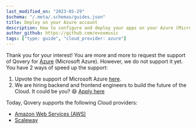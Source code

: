 ```yaml
---
last_modified_on: "2023-05-29"
$schema: "/.meta/.schemas/guides.json"
title: Deploy on your Azure account
description: How to configure and deploy your apps on your Azure (Microsoft Azure) account with Qovery
author_github: https://github.com/evoxmusic
tags: ["type: guide", "cloud_provider: azure"]
---
```


Thank you for your interest! You are more and more to request the support of Qovery for [Azure](https://azure.microsoft.com) (Microsoft Azure). However, we do not support it yet. You have 2 ways of speed up the support:

1. Upvote the support of Microsoft Azure [here](https://roadmap.qovery.com/roadmap/support-azure).
2. We are hiring backend and frontend engineers to build the future of the Cloud. It could be you? 😄 [Apply here][urls.qovery_jobs]

Today, Qovery supports the following Cloud providers:
- [Amazon Web Services (AWS)][guides.advanced.guide-amazon-web-services]
- [Scaleway][guides.advanced.guide-scaleway]


[guides.advanced.guide-amazon-web-services]: /guides/advanced/guide-amazon-web-services/
[guides.advanced.guide-scaleway]: /guides/advanced/guide-scaleway/
[urls.qovery_jobs]: https://jobs.qovery.com
